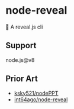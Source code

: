 # node-reveal

🎁 A reveal.js cli

## Support

node.js@v8

## Prior Art

- [ksky521/nodePPT](https://github.com/ksky521/nodePPT)
- [int64ago/node-reveal](https://github.com/int64ago/node-reveal)
